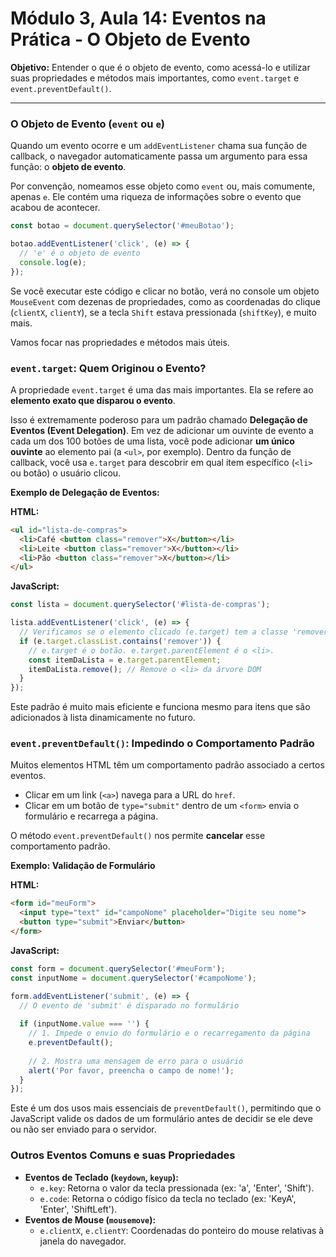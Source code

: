 # Módulo 3, Aula 14: Eventos na Prática - O Objeto de Evento

**Objetivo:** Entender o que é o objeto de evento, como acessá-lo e utilizar suas propriedades e métodos mais importantes, como `event.target` e `event.preventDefault()`.

---

### O Objeto de Evento (`event` ou `e`)

Quando um evento ocorre e um `addEventListener` chama sua função de callback, o navegador automaticamente passa um argumento para essa função: o **objeto de evento**.

Por convenção, nomeamos esse objeto como `event` ou, mais comumente, apenas `e`. Ele contém uma riqueza de informações sobre o evento que acabou de acontecer.

```javascript
const botao = document.querySelector('#meuBotao');

botao.addEventListener('click', (e) => {
  // 'e' é o objeto de evento
  console.log(e);
});
```
Se você executar este código e clicar no botão, verá no console um objeto `MouseEvent` com dezenas de propriedades, como as coordenadas do clique (`clientX`, `clientY`), se a tecla `Shift` estava pressionada (`shiftKey`), e muito mais.

Vamos focar nas propriedades e métodos mais úteis.

### `event.target`: Quem Originou o Evento?

A propriedade `event.target` é uma das mais importantes. Ela se refere ao **elemento exato que disparou o evento**.

Isso é extremamente poderoso para um padrão chamado **Delegação de Eventos (Event Delegation)**. Em vez de adicionar um ouvinte de evento a cada um dos 100 botões de uma lista, você pode adicionar **um único ouvinte** ao elemento pai (a `<ul>`, por exemplo). Dentro da função de callback, você usa `e.target` para descobrir em qual item específico (`<li>` ou botão) o usuário clicou.

**Exemplo de Delegação de Eventos:**

**HTML:**
```html
<ul id="lista-de-compras">
  <li>Café <button class="remover">X</button></li>
  <li>Leite <button class="remover">X</button></li>
  <li>Pão <button class="remover">X</button></li>
</ul>
```

**JavaScript:**
```javascript
const lista = document.querySelector('#lista-de-compras');

lista.addEventListener('click', (e) => {
  // Verificamos se o elemento clicado (e.target) tem a classe 'remover'
  if (e.target.classList.contains('remover')) {
    // e.target é o botão. e.target.parentElement é o <li>.
    const itemDaLista = e.target.parentElement;
    itemDaLista.remove(); // Remove o <li> da árvore DOM
  }
});
```
Este padrão é muito mais eficiente e funciona mesmo para itens que são adicionados à lista dinamicamente no futuro.

### `event.preventDefault()`: Impedindo o Comportamento Padrão

Muitos elementos HTML têm um comportamento padrão associado a certos eventos.
*   Clicar em um link (`<a>`) navega para a URL do `href`.
*   Clicar em um botão de `type="submit"` dentro de um `<form>` envia o formulário e recarrega a página.

O método `event.preventDefault()` nos permite **cancelar** esse comportamento padrão.

**Exemplo: Validação de Formulário**

**HTML:**
```html
<form id="meuForm">
  <input type="text" id="campoNome" placeholder="Digite seu nome">
  <button type="submit">Enviar</button>
</form>
```

**JavaScript:**
```javascript
const form = document.querySelector('#meuForm');
const inputNome = document.querySelector('#campoNome');

form.addEventListener('submit', (e) => {
  // O evento de 'submit' é disparado no formulário
  
  if (inputNome.value === '') {
    // 1. Impede o envio do formulário e o recarregamento da página
    e.preventDefault(); 
    
    // 2. Mostra uma mensagem de erro para o usuário
    alert('Por favor, preencha o campo de nome!');
  }
});
```
Este é um dos usos mais essenciais de `preventDefault()`, permitindo que o JavaScript valide os dados de um formulário antes de decidir se ele deve ou não ser enviado para o servidor.

### Outros Eventos Comuns e suas Propriedades

*   **Eventos de Teclado (`keydown`, `keyup`):**
    *   `e.key`: Retorna o valor da tecla pressionada (ex: 'a', 'Enter', 'Shift').
    *   `e.code`: Retorna o código físico da tecla no teclado (ex: 'KeyA', 'Enter', 'ShiftLeft').
*   **Eventos de Mouse (`mousemove`):**
    *   `e.clientX`, `e.clientY`: Coordenadas do ponteiro do mouse relativas à janela do navegador.
